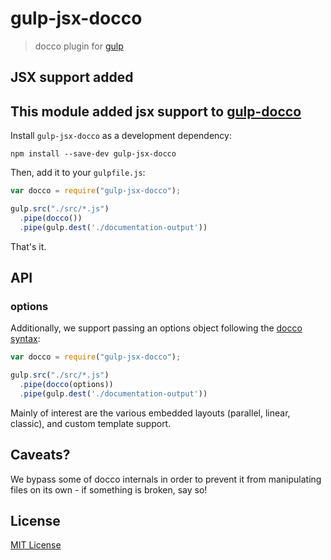 gulp-jsx-docco
=============
> docco plugin for [gulp](https://github.com/wearefractal/gulp)

JSX support added
-------------
This module added jsx support to [gulp-docco](https://github.com/jsBoot/gulp-docco)
-------------

Install `gulp-jsx-docco` as a development dependency:

```shell
npm install --save-dev gulp-jsx-docco
```

Then, add it to your `gulpfile.js`:

```javascript
var docco = require("gulp-jsx-docco");

gulp.src("./src/*.js")
  .pipe(docco())
  .pipe(gulp.dest('./documentation-output'))
```

That's it.

## API

### options

Additionally, we support passing an options object following the [docco syntax](http://jashkenas.github.io/docco/):

```javascript
var docco = require("gulp-jsx-docco");

gulp.src("./src/*.js")
  .pipe(docco(options))
  .pipe(gulp.dest('./documentation-output'))
```

Mainly of interest are the various embedded layouts (parallel, linear, classic), and custom template support.

## Caveats?

We bypass some of docco internals in order to prevent it from manipulating files on its own - if something is broken, say so!

## License

[MIT License](http://en.wikipedia.org/wiki/MIT_License)

[npm-url]: https://npmjs.org/package/gulp-jsx-docco
